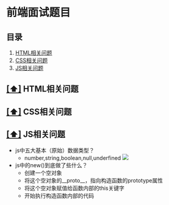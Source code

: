 # 前端面试题目

## <a name="catalog">目录</a>

1. [HTML相关问题](#html)
1. [CSS相关问题](#css)
1. [JS相关问题](#js)

## [[⬆]](#catalog) <a name="html">HTML相关问题</a>
  
## [[⬆]](#catalog) <a name="css">CSS相关问题</a>

## [[⬆]](#catalog) <a name="js">JS相关问题</a>
* js中五大基本（原始）数据类型？
  * number,string,boolean,null,underfined
![](https://images2015.cnblogs.com/blog/315302/201702/315302-20170205164840214-221836365.png)
* js中的new()到底做了些什么？
  * 创建一个空对象
  * 将这个空对象的__proto__，指向构造函数的prototype属性
  * 将这个空对象赋值给函数内部的this关键字
  * 开始执行构造函数内部的代码
